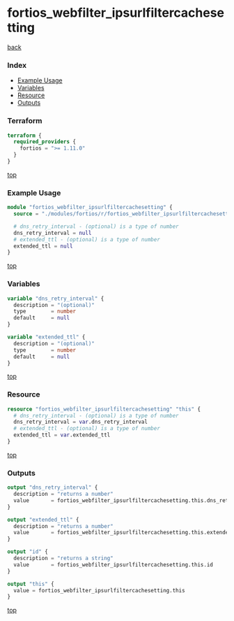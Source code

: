 # fortios_webfilter_ipsurlfiltercachesetting

[back](../fortios.md)

### Index

- [Example Usage](#example-usage)
- [Variables](#variables)
- [Resource](#resource)
- [Outputs](#outputs)

### Terraform

```terraform
terraform {
  required_providers {
    fortios = ">= 1.11.0"
  }
}
```

[top](#index)

### Example Usage

```terraform
module "fortios_webfilter_ipsurlfiltercachesetting" {
  source = "./modules/fortios/r/fortios_webfilter_ipsurlfiltercachesetting"

  # dns_retry_interval - (optional) is a type of number
  dns_retry_interval = null
  # extended_ttl - (optional) is a type of number
  extended_ttl = null
}
```

[top](#index)

### Variables

```terraform
variable "dns_retry_interval" {
  description = "(optional)"
  type        = number
  default     = null
}

variable "extended_ttl" {
  description = "(optional)"
  type        = number
  default     = null
}
```

[top](#index)

### Resource

```terraform
resource "fortios_webfilter_ipsurlfiltercachesetting" "this" {
  # dns_retry_interval - (optional) is a type of number
  dns_retry_interval = var.dns_retry_interval
  # extended_ttl - (optional) is a type of number
  extended_ttl = var.extended_ttl
}
```

[top](#index)

### Outputs

```terraform
output "dns_retry_interval" {
  description = "returns a number"
  value       = fortios_webfilter_ipsurlfiltercachesetting.this.dns_retry_interval
}

output "extended_ttl" {
  description = "returns a number"
  value       = fortios_webfilter_ipsurlfiltercachesetting.this.extended_ttl
}

output "id" {
  description = "returns a string"
  value       = fortios_webfilter_ipsurlfiltercachesetting.this.id
}

output "this" {
  value = fortios_webfilter_ipsurlfiltercachesetting.this
}
```

[top](#index)